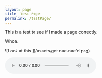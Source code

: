 ```yaml
---
layout: page
title: Test Page
permalink: /testPage/
---
```


This is a test to see if I made a page correctly.

Whoa.


![Look at this.](/assets/get nae-nae'd.png) 

![Listen to this.](/assets/Clap_Strong.m4a) 
